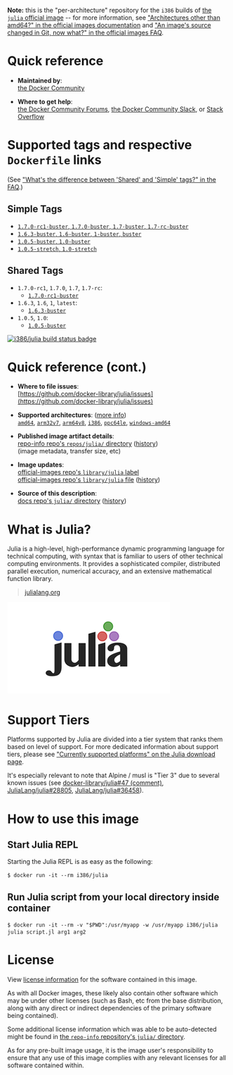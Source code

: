 <!--

********************************************************************************

WARNING:

    DO NOT EDIT "julia/README.md"

    IT IS AUTO-GENERATED

    (from the other files in "julia/" combined with a set of templates)

********************************************************************************

-->

**Note:** this is the "per-architecture" repository for the `i386` builds of [the `julia` official image](https://hub.docker.com/_/julia) -- for more information, see ["Architectures other than amd64?" in the official images documentation](https://github.com/docker-library/official-images#architectures-other-than-amd64) and ["An image's source changed in Git, now what?" in the official images FAQ](https://github.com/docker-library/faq#an-images-source-changed-in-git-now-what).

# Quick reference

-	**Maintained by**:  
	[the Docker Community](https://github.com/docker-library/julia)

-	**Where to get help**:  
	[the Docker Community Forums](https://forums.docker.com/), [the Docker Community Slack](https://dockr.ly/slack), or [Stack Overflow](https://stackoverflow.com/search?tab=newest&q=docker)

# Supported tags and respective `Dockerfile` links

(See ["What's the difference between 'Shared' and 'Simple' tags?" in the FAQ](https://github.com/docker-library/faq#whats-the-difference-between-shared-and-simple-tags).)

## Simple Tags

-	[`1.7.0-rc1-buster`, `1.7.0-buster`, `1.7-buster`, `1.7-rc-buster`](https://github.com/docker-library/julia/blob/e73f498ea1d7214e64c4771eca529ffd880dad58/1.7-rc/buster/Dockerfile)
-	[`1.6.3-buster`, `1.6-buster`, `1-buster`, `buster`](https://github.com/docker-library/julia/blob/35e2c25f65f054fc8cbb050693ca58e983570461/1.6/buster/Dockerfile)
-	[`1.0.5-buster`, `1.0-buster`](https://github.com/docker-library/julia/blob/2df03ddf2e51147c7973d4e9fa0bb15602930974/1.0/buster/Dockerfile)
-	[`1.0.5-stretch`, `1.0-stretch`](https://github.com/docker-library/julia/blob/2df03ddf2e51147c7973d4e9fa0bb15602930974/1.0/stretch/Dockerfile)

## Shared Tags

-	`1.7.0-rc1`, `1.7.0`, `1.7`, `1.7-rc`:
	-	[`1.7.0-rc1-buster`](https://github.com/docker-library/julia/blob/e73f498ea1d7214e64c4771eca529ffd880dad58/1.7-rc/buster/Dockerfile)
-	`1.6.3`, `1.6`, `1`, `latest`:
	-	[`1.6.3-buster`](https://github.com/docker-library/julia/blob/35e2c25f65f054fc8cbb050693ca58e983570461/1.6/buster/Dockerfile)
-	`1.0.5`, `1.0`:
	-	[`1.0.5-buster`](https://github.com/docker-library/julia/blob/2df03ddf2e51147c7973d4e9fa0bb15602930974/1.0/buster/Dockerfile)

[![i386/julia build status badge](https://img.shields.io/jenkins/s/https/doi-janky.infosiftr.net/job/multiarch/job/i386/job/julia.svg?label=i386/julia%20%20build%20job)](https://doi-janky.infosiftr.net/job/multiarch/job/i386/job/julia/)

# Quick reference (cont.)

-	**Where to file issues**:  
	[https://github.com/docker-library/julia/issues](https://github.com/docker-library/julia/issues)

-	**Supported architectures**: ([more info](https://github.com/docker-library/official-images#architectures-other-than-amd64))  
	[`amd64`](https://hub.docker.com/r/amd64/julia/), [`arm32v7`](https://hub.docker.com/r/arm32v7/julia/), [`arm64v8`](https://hub.docker.com/r/arm64v8/julia/), [`i386`](https://hub.docker.com/r/i386/julia/), [`ppc64le`](https://hub.docker.com/r/ppc64le/julia/), [`windows-amd64`](https://hub.docker.com/r/winamd64/julia/)

-	**Published image artifact details**:  
	[repo-info repo's `repos/julia/` directory](https://github.com/docker-library/repo-info/blob/master/repos/julia) ([history](https://github.com/docker-library/repo-info/commits/master/repos/julia))  
	(image metadata, transfer size, etc)

-	**Image updates**:  
	[official-images repo's `library/julia` label](https://github.com/docker-library/official-images/issues?q=label%3Alibrary%2Fjulia)  
	[official-images repo's `library/julia` file](https://github.com/docker-library/official-images/blob/master/library/julia) ([history](https://github.com/docker-library/official-images/commits/master/library/julia))

-	**Source of this description**:  
	[docs repo's `julia/` directory](https://github.com/docker-library/docs/tree/master/julia) ([history](https://github.com/docker-library/docs/commits/master/julia))

# What is Julia?

Julia is a high-level, high-performance dynamic programming language for technical computing, with syntax that is familiar to users of other technical computing environments. It provides a sophisticated compiler, distributed parallel execution, numerical accuracy, and an extensive mathematical function library.

> [julialang.org](http://julialang.org/)

![logo](https://raw.githubusercontent.com/docker-library/docs/520519ad7db3ea9fd5d3590e836c839a0ffd6f19/julia/logo.png)

# Support Tiers

Platforms supported by Julia are divided into a tier system that ranks them based on level of support. For more dedicated information about support tiers, please see ["Currently supported platforms" on the Julia download page](https://julialang.org/downloads/#currently_supported_platforms).

It's especially relevant to note that Alpine / musl is "Tier 3" due to several known issues (see [docker-library/julia#47 (comment)](https://github.com/docker-library/julia/pull/47#issuecomment-652661869), [JuliaLang/julia#28805](https://github.com/JuliaLang/julia/issues/28805), [JuliaLang/julia#36458](https://github.com/JuliaLang/julia/issues/36458)).

# How to use this image

## Start Julia REPL

Starting the Julia REPL is as easy as the following:

```console
$ docker run -it --rm i386/julia
```

## Run Julia script from your local directory inside container

```console
$ docker run -it --rm -v "$PWD":/usr/myapp -w /usr/myapp i386/julia julia script.jl arg1 arg2
```

# License

View [license information](http://julialang.org/) for the software contained in this image.

As with all Docker images, these likely also contain other software which may be under other licenses (such as Bash, etc from the base distribution, along with any direct or indirect dependencies of the primary software being contained).

Some additional license information which was able to be auto-detected might be found in [the `repo-info` repository's `julia/` directory](https://github.com/docker-library/repo-info/tree/master/repos/julia).

As for any pre-built image usage, it is the image user's responsibility to ensure that any use of this image complies with any relevant licenses for all software contained within.
